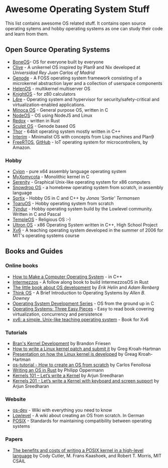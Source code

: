 # Awesome Operating System Stuff

This list contains awesome OS related stuff.
It contains open source operating sytems and hobby operating systems as one can study their code and learn from them.

## Open Source Operating Systems

* [BoneOS](https://github.com/Bone-Project/BoneOS)- OS for everyone built by everyone
* [Clive](https://lsub.org/ls/clive.html) - A unikernel OS inspired by Plan9 and Nix developed at *Universidad Rey Juan Carlos of Madrid*
* [Genode](https://genode.org/) - A FOSS operating system framework consisting of a microkernel abstraction layer and a collection of userspace components
* [HelenOS](https://github.com/HelenOS/helenos) - multikernel multiserver OS
* [KnightOS](https://github.com/KnightOS/KnightOS) - for z80 calculators
* [L4re](https://github.com/kernkonzept/l4re-core) - Operating system and hypervisor for security/safety-critical and virtualization-enabled applications.
* [Minoca OS](https://github.com/minoca/os) - General purpose OS, written in C
* [NodeOS](https://github.com/NodeOS/NodeOS) - OS using NodeJS and Linux
* [Redox](https://github.com/redox-os/redox) - written in Rust
* [Sculpt OS](https://genode.org/download/sculpt) - Genode based OS
* [Thor](https://github.com/wichtounet/thor-os) - 64bit operating system mostly written in C++
* [Interim](https://github.com/mntmn/interim) - Minimalist OS with concepts from Lisp machines and Plan9
* [FreeRTOS](https://aws.amazon.com/freertos/), [GitHub](https://github.com/aws/amazon-freertos) - IoT operating system for microcontrollers, by Amazon.

### Hobby
* [Cyjon](https://github.com/Blackend/Cyjon/) - pure x64 assembly language operating system
* [MyXomycota](https://sourceforge.net/projects/myxomycota/) - Monolithic kernel in C
* [Serenity](https://github.com/SerenityOS/serenity) - Graphical Unix-like operating system for x86 computers
* [Snowdrop OS](http://sebastianmihai.com/snowdrop/) - a homebrew operating system from scratch, in assembly language 
* [Sortix](https://sortix.org/) - Hobby OS in C and C++ by *Jonas 'Sortie' Termansen*
* [ToaruOS](https://github.com/klange/toaruos) - Hobby operating system from scratch
* [Týndur](http://www.tyndur.org/) - Hobby operating system build by the Lowlevel community. Written in C and Pascal
* [TempleOS](https://github.com/minexew/TempleOS) - Religious OS :-)
* [Ultron OS](https://github.com/aswinmohanme/ultronOS) -  x86 Operating System written in C++, High School Project
* [Xv6](https://pdos.csail.mit.edu/6.828/2019/xv6.html) - A teaching operating system developed in the summer of 2006 for MIT's operating systems course

## Books and Guides

### Online books

* [How to Make a Computer Operating System](https://github.com/SamyPesse/How-to-Make-a-Computer-Operating-System) - in C++
* [Intermezzos](https://intermezzos.github.io/book/) - A follow along book to build IntermezzosOS in Rust
* [The little book about OS development](http://littleosbook.github.io/) by *Erik Helin* and *Adam Renberg*
* [Think OS](http://greenteapress.com/thinkos/) - A Brief Introduction to Operating Systems by *Allen B. Downey*
* [Operating System Development Series](http://www.brokenthorn.com/Resources/OSDevIndex.html) - OS from the ground up in C
* [Operating Systems: Three Easy Pieces](http://pages.cs.wisc.edu/~remzi/OSTEP/) - Easy to read book covering virtualization, concurrency and persistence
* [xv6: a simple, Unix-like teaching operating system](https://pdos.csail.mit.edu/6.828/2019/xv6/book-riscv-rev0.pdf) - Book for Xv6

### Tutorials

* [Bran's Kernel Development](http://www.osdever.net/bkerndev/Docs/title.htm) by Brandon Friesen
* [How to write a Linux kernel patch and submit it](https://github.com/gregkh/kernel-tutorial) by Greg Kroah-Hartman
* [Presentation on how the Linux kernel is developed](https://github.com/gregkh/kernel-development) by Greag Kroah-Hartman
* [os-tutorial - How to create an OS from scratch](https://github.com/cfenollosa/os-tutorial) by Carlos Fenollosa
* [Writing an OS in Rust](https://os.phil-opp.com/) by Philipp Oppermann
* [Kernels 101 – Let’s write a Kernel](https://arjunsreedharan.org/post/82710718100/kernels-101-lets-write-a-kernel) by Arjun Sreedharan
* [Kernels 201 - Let’s write a Kernel with keyboard and screen support](https://arjunsreedharan.org/post/99370248137/kernels-201-lets-write-a-kernel-with-keyboard) by Arjun Sreedharan

### Website
* [os-dev](http://wiki.osdev.org/Main_Page) - Wiki with everything you need to know
* [Lowlevel](http://www.lowlevel.eu/wiki/Hauptseite) - A wiki about creating an OS from scratch. In German
* [POSIX](https://pubs.opengroup.org/onlinepubs/9699919799/) - Standards for maintaining compatibility between operating systems

### Papers
* [The benefits and costs of writing a POSIX kernel in a high-level language](https://www.usenix.org/conference/osdi18/presentation/cutler) by Cody Cutler, M. Frans Kaashoek, and Robert T. Morris, MIT CSAIL
